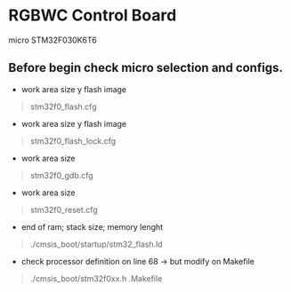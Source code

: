 # RGBWC Control Board
micro STM32F030K6T6

Before begin check micro selection and configs.
-----------------------------------------------

* work area size y flash image
>stm32f0_flash.cfg

* work area size y flash image
>stm32f0_flash_lock.cfg

* work area size
>stm32f0_gdb.cfg

* work area size
>stm32f0_reset.cfg

* end of ram; stack size; memory lenght
>./cmsis_boot/startup/stm32_flash.ld

* check processor definition on line 68 -> but modify on Makefile
>./cmsis_boot/stm32f0xx.h
>.Makefile



